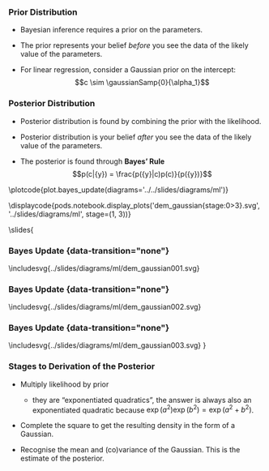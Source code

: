 ### Prior Distribution

-   Bayesian inference requires a prior on the parameters.

-   The prior represents your belief *before* you see the data of the
    likely value of the parameters.

-   For linear regression, consider a Gaussian prior on the intercept:
    $$c \sim \gaussianSamp{0}{\alpha_1}$$

### Posterior Distribution

-   Posterior distribution is found by combining the prior with the
    likelihood.

-   Posterior distribution is your belief *after* you see the data of
    the likely value of the parameters.

-   The posterior is found through **Bayes’ Rule**
    $$p(c|{y}) = \frac{p({y}|c)p(c)}{p({y})}$$

\plotcode{plot.bayes_update(diagrams='../../slides/diagrams/ml')}

\displaycode{pods.notebook.display_plots('dem_gaussian{stage:0>3}.svg', 
                            '../slides/diagrams/ml', stage=(1, 3))}

\slides{
### Bayes Update {data-transition="none"}

\includesvg{../slides/diagrams/ml/dem_gaussian001.svg}

### Bayes Update {data-transition="none"}

\includesvg{../slides/diagrams/ml/dem_gaussian002.svg}

### Bayes Update {data-transition="none"}

\includesvg{../slides/diagrams/ml/dem_gaussian003.svg}
}

### Stages to Derivation of the Posterior

-   Multiply likelihood by prior

    -   they are “exponentiated quadratics”, the answer is always also
        an exponentiated quadratic because
        $\exp(a^2)\exp(b^2) = \exp(a^2 + b^2)$.

-   Complete the square to get the resulting density in the form of a
    Gaussian.

-   Recognise the mean and (co)variance of the Gaussian. This is the
    estimate of the posterior.


